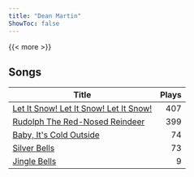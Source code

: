 ```yaml
---
title: "Dean Martin"
ShowToc: false
---
```


{{< more >}}

## Songs
Title | Plays 
----- | -----: 
[Let It Snow! Let It Snow! Let It Snow!](/songs/let-it-snow-let-it-snow-let-it-snow) | 407
[Rudolph The Red-Nosed Reindeer](/songs/rudolph-the-red-nosed-reindeer) | 399
[Baby, It's Cold Outside](/songs/baby-its-cold-outside) | 74
[Silver Bells](/songs/silver-bells) | 73
[Jingle Bells](/songs/jingle-bells) | 9

